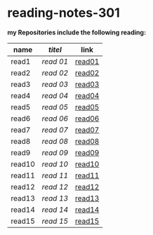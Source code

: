# reading-notes-301


**my Repositories include the following reading:**

| **name**   | *titel*  | link                                                                 
|------------|----------|-----------------------------------------------------------------------------------------------|
| read1      |*read 01* |[read01]()                                |   
| read2      |*read 02* |[read02]()                        |                                                                                              
| read3      |*read 03* |[read03]()                                |                                               
| read4      |*read 04* |[read04]()                                |   
| read5      |*read 05* |[read05]()                                |   
| read6      |*read 06* |[read06]()                                |   
| read7      |*read 07* |[read07]()                                |   
| read8      |*read 08* |[read08]()                                |   
| read9      |*read 09* |[read09]()                                |   
| read10     |*read 10* |[read10]()                                |   
| read11     |*read 11* |[read11]()                                |   
| read12     |*read 12* |[read12]()                                |   
| read13     |*read 13* |[read13]()                                |   
| read14     |*read 14* |[read14]()                                |   
| read15     |*read 15* |[read15]()                                |   